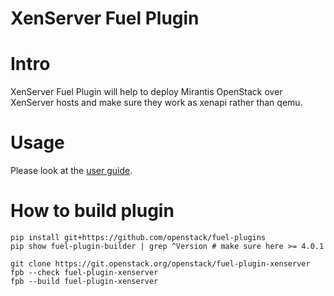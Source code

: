 XenServer Fuel Plugin
=====================

Intro
=====

XenServer Fuel Plugin will help to deploy Mirantis OpenStack over XenServer hosts and make sure they work as xenapi rather than qemu.


Usage
=====

Please look at the [user guide](https://github.com/openstack/fuel-plugin-xenserver/blob/master/doc/build/latex/fuel-plugin-xenserver.pdf).


How to build plugin
===================

	pip install git+https://github.com/openstack/fuel-plugins
	pip show fuel-plugin-builder | grep ^Version # make sure here >= 4.0.1

	git clone https://git.openstack.org/openstack/fuel-plugin-xenserver
	fpb --check fuel-plugin-xenserver
	fpb --build fuel-plugin-xenserver

